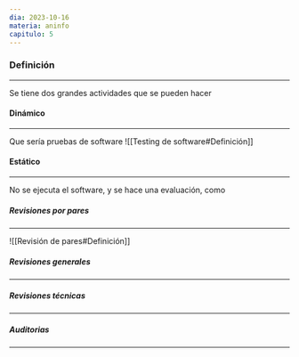 ```yaml
---
dia: 2023-10-16
materia: aninfo
capitulo: 5
---
```

### Definición
---
Se tiene dos grandes actividades que se pueden hacer 

#### Dinámico
---
Que sería pruebas de software
![[Testing de software#Definición]]

#### Estático
---
No se ejecuta el software, y se hace una evaluación, como

##### Revisiones por pares
---
![[Revisión de pares#Definición]]

##### Revisiones generales
---

##### Revisiones técnicas
---

##### Auditorias
---

